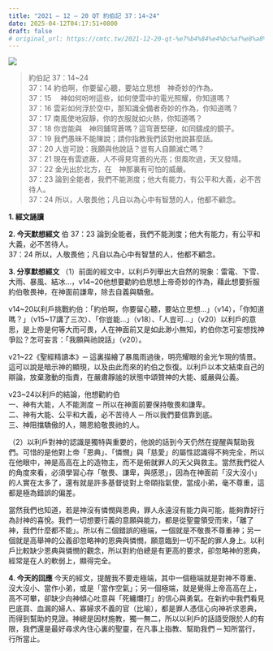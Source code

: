 ```yaml
---
title: "2021 – 12 – 20 QT 約伯記 37：14~24"
date: 2025-04-12T04:17:51+0800
draft: false
# original_url: https://cmtc.tw/2021-12-20-qt-%e7%b4%84%e4%bc%af%e8%a8%98-37%ef%bc%9a1424
---
```


![](/images/qt.jpg)
> 約伯記 37：14\~24  
> 37：14 約伯啊，你要留心聽，要站立思想　神奇妙的作為。  
> 37：15 　神如何吩咐這些，如何使雲中的電光照耀，你知道嗎？  
> 37：16 雲彩如何浮於空中，那知識全備者奇妙的作為，你知道嗎？  
> 37：17 南風使地寂靜，你的衣服就如火熱，你知道嗎？  
> 37：18 你豈能與　神同鋪穹蒼嗎？這穹蒼堅硬，如同鑄成的鏡子。  
> 37：19 我們愚昧不能陳說；請你指教我們該對他說甚麼話。  
> 37：20 人豈可說：我願與他說話？豈有人自願滅亡嗎？  
> 37：21 現在有雲遮蔽，人不得見穹蒼的光亮；但風吹過，天又發晴。  
> 37：22 金光出於北方，在　神那裏有可怕的威嚴。  
> 37：23 論到全能者，我們不能測度；他大有能力，有公平和大義，必不苦待人。  
> 37：24 所以，人敬畏他；凡自以為心中有智慧的人，他都不顧念。

**1. 經文誦讀**

**2.  今天默想經文**
伯 37：23 論到全能者，我們不能測度；他大有能力，有公平和大義，必不苦待人。  
37：24 所以，人敬畏他；凡自以為心中有智慧的人，他都不顧念。

**3. 分享默想經文**
（1）前面的經文中，以利戶列舉出大自然的現象：雷電、下雪、大雨、暴風、結冰…，v14\~20他想要勸約伯思想上帝奇妙的作為，藉此想要折服約伯敬畏神，在神面前謙卑，除去自義與驕傲。

v14\~20以利戶挑戰約伯：「約伯啊，你要留心聽，要站立思想…」（v14），「你知道嗎？」（v15\~17講了三次）、「你豈能…」（v18）、「人豈可…」（v20）以利戶的意思，是上帝是何等大而可畏，人在神面前又是如此渺小無知，約伯你怎可妄想找神爭訟？怎可妄言：「我願與祂說話」（v20）。

v21\~22《聖經精讀本》─ 這裏描繪了暴風雨過後，明亮耀眼的金光乍現的情景。這可以說是暗示神的顯現，以及由此而來的約伯之恢復。以利戶以本文結束自己的辯論，放棄激動的指責，在嚴肅靜謐的狀態中頌贊神的大能、威嚴與公義。

v23\~24以利戶的結論，他想勸約伯  
一、神有大能，人不能測度 ─ 所以在神面前要保持敬畏和謙卑。  
二、神有大能、公平和大義，必不苦待人 ─ 所以我們要信靠到底。  
三、神阻擋驕傲的人，賜恩給敬畏祂的人。

（2）以利戶對神的認識是獨特與重要的，他說的話到今天仍然在提醒與幫助我們。可惜的是他對上帝「恩典」、「憐憫」與「慈愛」的屬性認識得不夠完全，所以在他眼中，神是高高在上的造物主，而不是俯就罪人的天父與救主。當然我們從人的角度來看，必須學習心存「敬畏、謙卑，與感恩」，因為在神面前「沒大沒小」的人實在太多了，還有就是許多基督徒對上帝頤指氣使，當成小弟，毫不尊重，這都是極為錯誤的偏差。

當然我們也知道，若是神沒有憐憫與恩典，罪人永遠沒有能力與可能，能夠靠好行為討神的喜悅。我們一切想要行義的意願與能力，都是從聖靈領受而來，「離了神，我們什麼都不能」。所以有二個錯誤的極端，一個就是不敬畏不尊重神；另一個就是高舉神的公義卻忽略神的恩典與憐憫，願意臨到一切不配的罪人身上。以利戶比較缺少恩典與憐憫的觀念，所以對約伯總是有更高的要求，卻忽略神的恩典，經常是在人的軟弱上，顯得完全。

**4. 今天的回應**
今天的經文，提醒我不要走極端，其中一個極端就是對神不尊重、沒大沒小、當作小弟，或是「當作空氣」；另一個極端，就是覺得上帝高高在上，高不可攀，卻缺少向神傾心吐意與「死纏爛打」的信心與勇氣。在新約中我們看見巴底買、血漏的婦人、寡婦求不義的官（比喻），都是罪人憑信心向神祈求恩典，而得到幫助的見證。神總是因材施教，獨一無二，所以以利戶的話語受限於人的有限，我們還是最好尋求內住心裏的聖靈，在凡事上指教、幫助我們 ─ 知所當行，行所當止。
